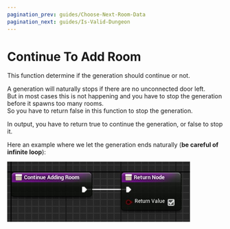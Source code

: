 ```yaml
---
pagination_prev: guides/Choose-Next-Room-Data
pagination_next: guides/Is-Valid-Dungeon
---
```


# Continue To Add Room

This function determine if the generation should continue or not.

A generation will naturally stops if there are no unconnected door left.\
But in most cases this is not happening and you have to stop the generation before it spawns too many rooms.\
So you have to return false in this function to stop the generation.

In output, you have to return true to continue the generation, or false to stop it.

Here an example where we let the generation ends naturally (**be careful of infinite loop**):

![](Images/ContinueAddingRoom.jpg)
